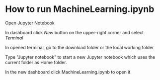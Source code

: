 # How to run MachineLearning.ipynb

Open Jupyter Notebook

In dashboard click _New_ button on the upper-right corner and select _Terminal_

In opened terminal, go to the download folder or the local working folder 

Type "Jupyter notebook" to start a new Jupyter notebook which uses the current folder as Home folder.

In the new dashboard click MachineLearning.ipynb to open it.

